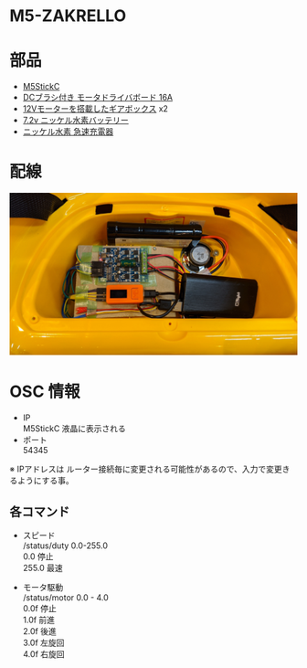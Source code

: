 # M5-ZAKRELLO


# 部品
- [M5StickC](https://amzn.to/35VmnAq)
- [DCブラシ付き モータドライバボード 16A](https://amzn.to/3mCBOmQ)
- [12Vモーターを搭載したギアボックス](https://amzn.to/3kzMHUz) x2 
- [7.2v ニッケル水素バッテリー](https://amzn.to/3cftdlr)
- [ニッケル水素 急速充電器](https://amzn.to/35Upg4c)  

# 配線
![接続例](./doc/1.jpg)

# OSC 情報
- IP  
M5StickC 液晶に表示される
- ポート  
54345

※ IPアドレスは ルーター接続毎に変更される可能性があるので、入力で変更きるようにする事。

## 各コマンド

- スピード  
/status/duty 0.0-255.0  
0.0 停止  
255.0 最速  

- モータ駆動  
/status/motor 0.0 - 4.0  
0.0f  停止  
1.0f  前進  
2.0f  後進  
3.0f  左旋回  
4.0f  右旋回  


